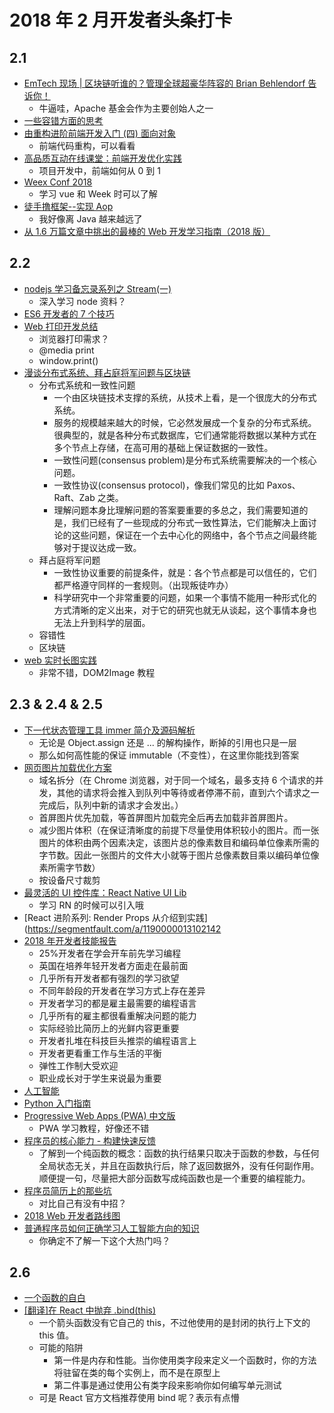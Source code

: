 # 2018 年 2 月开发者头条打卡

## 2.1

* [EmTech 现场 | 区块链听谁的？管理全球超豪华阵容的 Brian Behlendorf 告诉你！](https://mp.weixin.qq.com/s/xg_YDEz6LUgd5S0l2xCxIA)
  * 牛逼哇，Apache 基金会作为主要创始人之一
* [一些容错方面的思考](https://fanchao01.github.io/blog/2018/01/15/fault-tolerant/)
* [由重构进阶前端开发入门 (四) 面向对象](http://blog.krimeshu.com/2018/01/31/basic-knowledge-points-for-beginner-3/)
  * 前端代码重构，可以看看
* [高品质互动在线课堂：前端开发优化实践](https://mp.weixin.qq.com/s/bnZ41sIc7gsrm9jxgTxQGA)
  * 项目开发中，前端如何从 0 到 1
* [Weex Conf 2018](https://zhuanlan.zhihu.com/p/33153760)
  * 学习 vue 和 Week 时可以了解
* [徒手撸框架--实现 Aop](https://www.xilidou.com/2018/01/13/spring-aop)
  * 我好像离 Java 越来越远了
* [从 1.6 万篇文章中挑出的最棒的 Web 开发学习指南（2018 版）](https://zhuanlan.zhihu.com/p/33476872)

## 2.2

* [nodejs 学习备忘录系列之 Stream(一)](https://zhuanlan.zhihu.com/p/33488104)
  * 深入学习 node 资料？
* [ES6 开发者的 7 个技巧](https://zhuanlan.zhihu.com/p/33462610)
* [Web 打印开发总结](https://mp.weixin.qq.com/s/0H2Oa7lZbaKc38YIlJHfCw)
  * 浏览器打印需求？
  * @media print
  * window.print()
* [漫谈分布式系统、拜占庭将军问题与区块链](https://mp.weixin.qq.com/s/tngWdvoev8SQiyKt1gy5vw)
  * 分布式系统和一致性问题
    * 一个由区块链技术支撑的系统，从技术上看，是一个很庞大的分布式系统。
    * 服务的规模越来越大的时候，它必然发展成一个复杂的分布式系统。很典型的，就是各种分布式数据库，它们通常能将数据以某种方式在多个节点上存储，在高可用的基础上保证数据的一致性。
    * 一致性问题(consensus problem)是分布式系统需要解决的一个核心问题。
    * 一致性协议(consensus protocol)，像我们常见的比如 Paxos、Raft、Zab 之类。
    * 理解问题本身比理解问题的答案要重要的多总之，我们需要知道的是，我们已经有了一些现成的分布式一致性算法，它们能解决上面讨论的这些问题，保证在一个去中心化的网络中，各个节点之间最终能够对于提议达成一致。
  * 拜占庭将军问题
    * 一致性协议重要的前提条件，就是：各个节点都是可以信任的，它们都严格遵守同样的一套规则。（出现叛徒咋办）
    * 科学研究中一个非常重要的问题，如果一个事情不能用一种形式化的方式清晰的定义出来，对于它的研究也就无从谈起，这个事情本身也无法上升到科学的层面。
  * 容错性
  * 区块链
* [web 实时长图实践](https://mp.weixin.qq.com/s/FDtptkCaAUs_mv402lvRCA)
  * 非常不错，DOM2Image 教程

## 2.3 & 2.4 & 2.5

* [下一代状态管理工具 immer 简介及源码解析](https://zhangzhao.name/2018/02/01/immer%20-%20immutable/)
  * 无论是 Object.assign 还是 ... 的解构操作，断掉的引用也只是一层
  * 那么如何高性能的保证 immutable（不变性），在这里你能找到答案
* [网页图片加载优化方案](https://zhuanlan.zhihu.com/p/33370207)
  * 域名拆分（在 Chrome 浏览器，对于同一个域名，最多支持 6 个请求的并发，其他的请求将会推入到队列中等待或者停滞不前，直到六个请求之一完成后，队列中新的请求才会发出。）
  * 首屏图片优先加载，等首屏图片加载完全后再去加载非首屏图片。
  * 减少图片体积（在保证清晰度的前提下尽量使用体积较小的图片。而一张图片的体积由两个因素决定，该图片总的像素数目和编码单位像素所需的字节数。因此一张图片的文件大小就等于图片总像素数目乘以编码单位像素所需字节数）
  * 按设备尺寸裁剪
* [最灵活的 UI 控件库：React Native UI Lib](https://www.jianshu.com/p/c2771ff962a4)
  * 学习 RN 的时候可以引入哦
* [React 进阶系列: Render Props 从介绍到实践](https://segmentfault.com/a/1190000013102142
* [2018 年开发者技能报告](https://mp.weixin.qq.com/s/uOS-UST-Qa4387AEhFqx8w)
  * 25%开发者在学会开车前先学习编程
  * 英国在培养年轻开发者方面走在最前面
  * 几乎所有开发者都有强烈的学习欲望
  * 不同年龄段的开发者在学习方式上存在差异
  * 开发者学习的都是雇主最需要的编程语言
  * 几乎所有的雇主都很看重解决问题的能力
  * 实际经验比简历上的光鲜内容更重要
  * 开发者扎堆在科技巨头推崇的编程语言上
  * 开发者更看重工作与生活的平衡
  * 弹性工作制大受欢迎
  * 职业成长对于学生来说最为重要
* [人工智能](https://mp.weixin.qq.com/s/Law7FpS53TjrDrzSMCtcVg)
* [Python 入门指南](http://www.pythondoc.com/pythontutorial3/index.html)
* [Progressive Web Apps (PWA) 中文版](http://sangka-z.com/PWA-Book-CN)
  * PWA 学习教程，好像还不错
* [程序员的核心能力 - 构建快速反馈](https://www.yejianye.com/2018/01/10/feedback-loop)
  * 了解到一个纯函数的概念：函数的执行结果只取决于函数的参数，与任何全局状态无关，并且在函数执行后，除了返回数据外，没有任何副作用。顺便提一句，尽量把大部分函数写成纯函数也是一个重要的编程能力。
* [程序员简历上的那些坑](https://mp.weixin.qq.com/s/kjMhLUEiuEjva0vpy7Z4WQ)
  * 对比自己有没有中招？
* [2018 Web 开发者路线图](https://qianduan.group/posts/5a66f36e0cf6b624d2239c74)
* [普通程序员如何正确学习人工智能方向的知识](https://www.zhihu.com/question/51039416/answer/138535202)
  * 你确定不了解一下这个大热门吗？

## 2.6

* [一个函数的自白](https://mp.weixin.qq.com/s/1VtITPEufTMcI42WFEhoEw)
* [[翻译]在 React 中抛弃 .bind(this)](https://codesky.me/archives/loosing-bind-this-in-react.wind)
  * 一个箭头函数没有它自己的 this，不过他使用的是封闭的执行上下文的 this 值。
  * 可能的陷阱
    * 第一件是内存和性能。当你使用类字段来定义一个函数时，你的方法将驻留在类的每个实例上，而不是在原型上
    * 第二件事是通过使用公有类字段来影响你如何编写单元测试
  * 可是 React 官方文档推荐使用 bind 呢？表示有点懵
